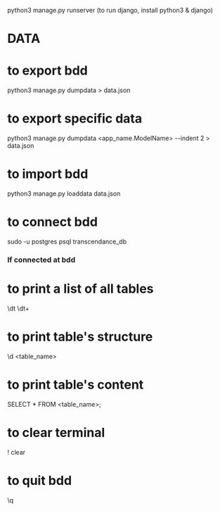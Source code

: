 python3 manage.py runserver (to run django, install python3 & django)

# DATA
# to export bdd
python3 manage.py dumpdata > data.json
# to export specific data
python3 manage.py dumpdata <app_name.ModelName> --indent 2 > data.json

# to import bdd
python3 manage.py loaddata data.json

# to connect bdd
sudo -u postgres psql transcendance_db

### If connected at bdd ###
# to print a list of all tables
\dt
\dt+ <!-- for more detail -->
# to print table's structure
\d <table_name>
# to print table's content
SELECT * FROM <table_name>;
# to clear terminal
\! clear
# to quit bdd
\q

